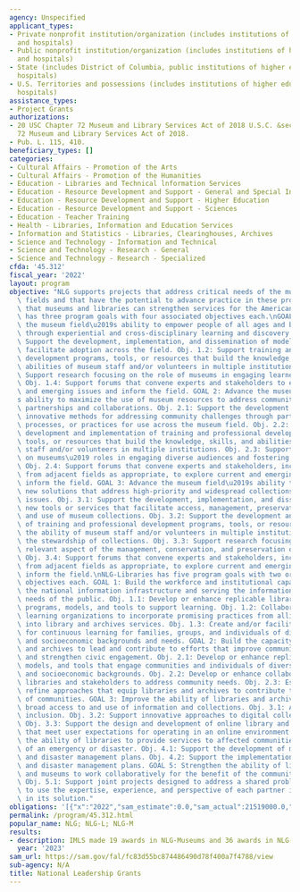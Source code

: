 ```yaml
---
agency: Unspecified
applicant_types:
- Private nonprofit institution/organization (includes institutions of higher education
  and hospitals)
- Public nonprofit institution/organization (includes institutions of higher education
  and hospitals)
- State (includes District of Columbia, public institutions of higher education and
  hospitals)
- U.S. Territories and possessions (includes institutions of higher education and
  hospitals)
assistance_types:
- Project Grants
authorizations:
- 20 USC Chapter 72 Museum and Library Services Act of 2018 U.S.C. &sect; 20 USC Chapter
  72 Museum and Library Services Act of 2018.
- Pub. L. 115, 410.
beneficiary_types: []
categories:
- Cultural Affairs - Promotion of the Arts
- Cultural Affairs - Promotion of the Humanities
- Education - Libraries and Technical lnformation Services
- Education - Resource Development and Support - General and Special Interest Organizations
- Education - Resource Development and Support - Higher Education
- Education - Resource Development and Support - Sciences
- Education - Teacher Training
- Health - Libraries, Information and Education Services
- Information and Statistics - Libraries, Clearinghouses, Archives
- Science and Technology - Information and Technical
- Science and Technology - Research - General
- Science and Technology - Research - Specialized
cfda: '45.312'
fiscal_year: '2022'
layout: program
objective: "NLG supports projects that address critical needs of the museum and library\
  \ fields and that have the potential to advance practice in these professions so\
  \ that museums and libraries can strengthen services for the American public. NLG-Museums\
  \ has three program goals with four associated objectives each.\nGOAL 1: Advance\
  \ the museum field\u2019s ability to empower people of all ages and backgrounds\
  \ through experiential and cross-disciplinary learning and discovery. Obj. 1.1:\
  \ Support the development, implementation, and dissemination of model programs that\
  \ facilitate adoption across the field. Obj. 1.2: Support training and professional\
  \ development programs, tools, or resources that build the knowledge, skills, and\
  \ abilities of museum staff and/or volunteers in multiple institutions. Obj. 1.3:\
  \ Support research focusing on the role of museums in engaging learners of all types.\
  \ Obj. 1.4: Support forums that convene experts and stakeholders to explore current\
  \ and emerging issues and inform the field. GOAL 2: Advance the museum field\u2019\
  s ability to maximize the use of museum resources to address community needs through\
  \ partnerships and collaborations. Obj. 2.1: Support the development of new and\
  \ innovative methods for addressing community challenges through partnerships, services,\
  \ processes, or practices for use across the museum field. Obj. 2.2: Support the\
  \ development and implementation of training and professional development programs,\
  \ tools, or resources that build the knowledge, skills, and abilities of museum\
  \ staff and/or volunteers in multiple institutions. Obj. 2.3: Support research focusing\
  \ on museums\u2019 roles in engaging diverse audiences and fostering civic discourse.\
  \ Obj. 2.4: Support forums that convene experts and stakeholders, including those\
  \ from adjacent fields as appropriate, to explore current and emerging issues and\
  \ inform the field. GOAL 3: Advance the museum field\u2019s ability to identify\
  \ new solutions that address high-priority and widespread collections care or conservation\
  \ issues. Obj. 3.1: Support the development, implementation, and dissemination of\
  \ new tools or services that facilitate access, management, preservation, sharing,\
  \ and use of museum collections. Obj. 3.2: Support the development and implementation\
  \ of training and professional development programs, tools, or resources that impact\
  \ the ability of museum staff and/or volunteers in multiple institutions to improve\
  \ the stewardship of collections. Obj. 3.3: Support research focusing on any broadly\
  \ relevant aspect of the management, conservation, and preservation of collections.\
  \ Obj. 3.4: Support forums that convene experts and stakeholders, including those\
  \ from adjacent fields as appropriate, to explore current and emerging issues and\
  \ inform the field.\nNLG-Libraries has five program goals with two or three associated\
  \ objectives each. GOAL 1: Build the workforce and institutional capacity for managing\
  \ the national information infrastructure and serving the information and education\
  \ needs of the public. Obj. 1.1: Develop or enhance replicable library and archives\
  \ programs, models, and tools to support learning. Obj. 1.2: Collaborate with other\
  \ learning organizations to incorporate promising practices from allied domains\
  \ into library and archives services. Obj. 1.3: Create and/or facilitate opportunities\
  \ for continuous learning for families, groups, and individuals of diverse cultural\
  \ and socioeconomic backgrounds and needs. GOAL 2: Build the capacity of libraries\
  \ and archives to lead and contribute to efforts that improve community well-being\
  \ and strengthen civic engagement. Obj. 2.1: Develop or enhance replicable programming,\
  \ models, and tools that engage communities and individuals of diverse cultural\
  \ and socioeconomic backgrounds. Obj. 2.2: Develop or enhance collaborations between\
  \ libraries and stakeholders to address community needs. Obj. 2.3: Establish or\
  \ refine approaches that equip libraries and archives to contribute to the well-being\
  \ of communities. GOAL 3: Improve the ability of libraries and archives to provide\
  \ broad access to and use of information and collections. Obj. 3.1: Advance digital\
  \ inclusion. Obj. 3.2: Support innovative approaches to digital collection management.\
  \ Obj. 3.3: Support the design and development of online library and archives services\
  \ that meet user expectations for operating in an online environment. GOAL 4: Strengthen\
  \ the ability of libraries to provide services to affected communities in the event\
  \ of an emergency or disaster. Obj. 4.1: Support the development of model emergency\
  \ and disaster management plans. Obj. 4.2: Support the implementation of such emergency\
  \ and disaster management plans. GOAL 5: Strengthen the ability of libraries, archives,\
  \ and museums to work collaboratively for the benefit of the communities they serve.\
  \ Obj. 5.1: Support joint projects designed to address a shared problem and structured\
  \ to use the expertise, experience, and perspective of each partner institution\
  \ in its solution."
obligations: '[{"x":"2022","sam_estimate":0.0,"sam_actual":21519000.0,"usa_spending_actual":34526891.7},{"x":"2023","sam_estimate":24635000.0,"sam_actual":0.0,"usa_spending_actual":21622030.76},{"x":"2024","sam_estimate":25635000.0,"sam_actual":0.0,"usa_spending_actual":0.0}]'
permalink: /program/45.312.html
popular_name: NLG; NLG-L; NLG-M
results:
- description: IMLS made 19 awards in NLG-Museums and 36 awards in NLG-Libraries.
  year: '2023'
sam_url: https://sam.gov/fal/fc83d55bc874486490d78f400a7f4788/view
sub-agency: N/A
title: National Leadership Grants
---
```

